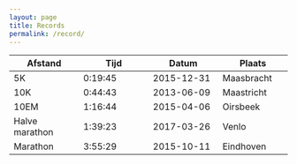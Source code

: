 ```yaml
---
layout: page
title: Records
permalink: /record/
---
```


<div>
<table>
	<thead>
		<tr>
			<th width="25%">Afstand</th>
			<th width="25%">Tijd</th>
			<th width="25%">Datum</th>
			<th width="25%">Plaats</th>
		</tr>
	</thead>
	<tbody>
		<tr>
			<td>5K</td>
			<td>0:19:45</td>
			<td>2015-12-31</td>
			<td>Maasbracht</td>			
		</tr>
		<tr>
			<td>10K</td>
			<td>0:44:43</td>
			<td>2013-06-09</td>
			<td>Maastricht</td>			
		</tr>
		<tr>
			<td>10EM</td>
			<td>1:16:44</td>
			<td>2015-04-06</td>
			<td>Oirsbeek</td>			
		</tr>
		<tr>
			<td>Halve marathon</td>
			<td>1:39:23</td>
			<td>2017-03-26</td>
			<td>Venlo</td>			
		</tr>
		<tr>
			<td>Marathon</td>
			<td>3:55:29</td>
			<td>2015-10-11</td>
			<td>Eindhoven</td>			
		</tr>
	</tbody>
</table>
</div>
